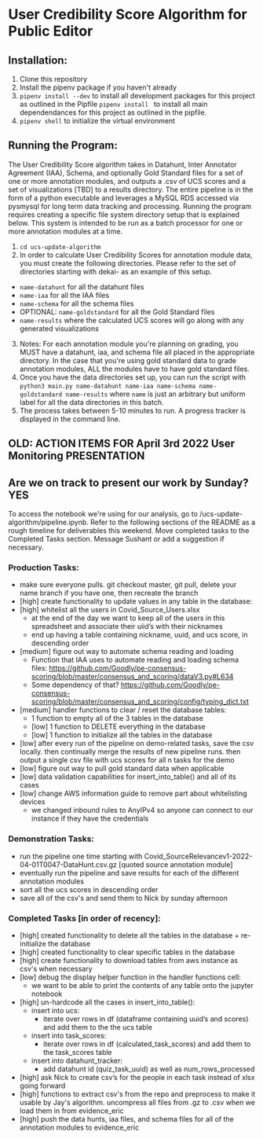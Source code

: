 # User Credibility Score Algorithm for Public Editor

## Installation:

1. Clone this repository
2. Install the pipenv package if you haven't already
3. `pipenv install --dev` to install all development packages for this project as outlined in the Pipfile
   `pipenv install ` to install all main dependendances for this project as outlined in the pipfile.
4. `pipenv shell` to initialize the virtual environment

## Running the Program:

The User Credibility Score algorithm takes in Datahunt, Inter Annotator Agreement (IAA), Schema, and optionally Gold Standard files for a set of one or more annotation modules, and outputs a .csv of UCS scores and a set of visualizations [TBD] to a results directory. The entire pipeline is in the form of a python executable and leverages a MySQL RDS accessed via pysmysql for long term data tracking and processing. Running the program requires creating a specific file system directory setup that is explained below. This system is intended to be run as a batch processor for one or more annotation modules at a time.

1. `cd ucs-update-algorithm`
2. In order to calculate User Credibility Scores for annotation module data, you must create the following directories. Please refer to the set of directories starting with dekai- as an example of this setup.

- `name-datahunt` for all the datahunt files
- `name-iaa` for all the IAA files
- `name-schema` for all the schema files
- OPTIONAL: `name-goldstandard` for all the Gold Standard files
- `name-results` where the calculated UCS scores will go along with any generated visualizations

3. Notes: For each annotation module you're planning on grading, you MUST have a datahunt, iaa, and schema file all placed in the appropriate directory. In the case that you're using gold standard data to grade annotation modules, ALL the modules have to have gold standard files.
4. Once you have the data directories set up, you can run the script with `python3 main.py name-datahunt name-iaa name-schema name-goldstandard name-results` where `name` is just an arbitrary but uniform label for all the data directories in this batch.
5. The process takes between 5-10 minutes to run. A progress tracker is displayed in the command line.

##

## OLD: ACTION ITEMS FOR April 3rd 2022 User Monitoring PRESENTATION

## Are we on track to present our work by Sunday? YES

To access the notebook we're using for our analysis, go to /ucs-update-algorithm/pipeline.ipynb. Refer to the following sections of the README as a rough timeline for deliverables this weekend. Move completed tasks to the Completed Tasks section. Message Sushant or add a suggestion if necessary.

### Production Tasks:

- make sure everyone pulls. git checkout master, git pull, delete your name branch if you have one, then recreate the branch
- [high] create functionality to update values in any table in the database:
- [high] whitelist all the users in Covid_Source_Users.xlsx
  - at the end of the day we want to keep all of the users in this spreadsheet and associate their uiid’s with their nicknames
  - end up having a table containing nickname, uuid, and ucs score, in descending order
- [medium] figure out way to automate schema reading and loading
  - Function that IAA uses to automate reading and loading schema files: https://github.com/Goodly/pe-consensus-scoring/blob/master/consensus_and_scoring/dataV3.py#L634
  - Some dependency of that? https://github.com/Goodly/pe-consensus-scoring/blob/master/consensus_and_scoring/config/typing_dict.txt
- [medium] handler functions to clear / reset the database tables:
  - 1 function to empty all of the 3 tables in the database
  - [low] 1 function to DELETE everything in the database
  - [low] 1 function to initialize all the tables in the database
- [low] after every run of the pipeline on demo-related tasks, save the csv locally. then continually merge the results of new pipeline runs. then output a single csv file with ucs scores for all n tasks for the demo
- [low] figure out way to pull gold standard data when applicable
- [low] data validation capabilities for insert_into_table() and all of its cases
- [low] change AWS information guide to remove part about whitelisting devices
  - we changed inbound rules to AnyIPv4 so anyone can connect to our instance if they have the credentials

### Demonstration Tasks:

- run the pipeline one time starting with Covid_SourceRelevancev1-2022-04-01T0047-DataHunt.csv.gz [quoted source annotation module]
- eventually run the pipeline and save results for each of the different annotation modules
- sort all the ucs scores in descending order
- save all of the csv's and send them to Nick by sunday afternoon

### Completed Tasks [in order of recency]:

- [high] created functionality to delete all the tables in the database + re-initialize the database
- [high] created functionality to clear specific tables in the database
- [high] create functionality to download tables from aws instance as csv's when necessary
- [low] debug the display helper function in the handler functions cell:
  - we want to be able to print the contents of any table onto the jupyter notebook
- [high] un-hardcode all the cases in insert_into_table():
  - insert into ucs:
    - iterate over rows in df (dataframe containing uuid’s and scores) and add them to the the ucs table
  - insert into task_scores:
    - iterate over rows in df (calculated_task_scores) and add them to the task_scores table
  - insert into datahunt_tracker:
    - add datahunt id (quiz_task_uuid) as well as num_rows_processed
- [high] ask Nick to create csv’s for the people in each task instead of xlsx going forward
- [high] functions to extract csv's from the repo and preprocess to make it usable by Jay's algorithm. uncompress all files from .gz to .csv when we load them in from evidence_eric
- [high] push the data hunts, iaa files, and schema files for all of the annotation modules to evidence_eric
